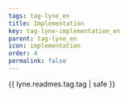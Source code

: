 ```yaml
---
tags: tag-lyne_en
title: Implementation
key: tag-lyne-implementation_en
parent: tag-lyne_en
icon: implementation
order: 4
permalink: false  
---
```

{{ lyne.readmes.tag.tag | safe }}


